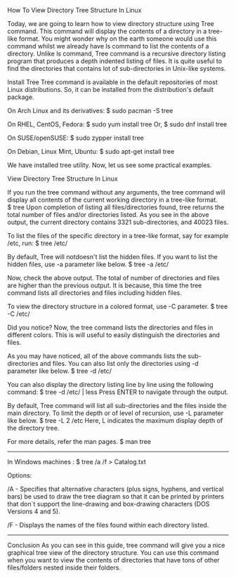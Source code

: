 How To View Directory Tree Structure In Linux

Today, we are going to learn how to view directory structure using Tree command. This command will display the contents of a directory in a tree-like format. You might wonder why on the earth someone would use this command whilst we already have ls command to list the contents of a directory. Unlike ls command, Tree command is a recursive directory listing program that produces a depth indented listing of files. It is quite useful to find the directories that contains lot of sub-directories in Unix-like systems.

Install Tree
Tree command is available in the default repositories of most Linux distributions. So, it can be installed from the distribution's default package.

On Arch Linux and its derivatives: $ sudo pacman -S tree

On RHEL, CentOS, Fedora: $ sudo yum install tree
Or, $ sudo dnf install tree

On SUSE/openSUSE: $ sudo zypper install tree

On Debian, Linux Mint, Ubuntu: $ sudo apt-get install tree

We have installed tree utility. Now, let us see some practical examples.

View Directory Tree Structure In Linux


If you run the tree command without any arguments, the tree command will display all contents of the current working directory in a tree-like format.  
$ tree
Upon completion of listing all files/directories found, tree returns the total number of files and/or directories listed. As you see in the above output, the current directory contains 3321 sub-directories, and 40023 files.


To list the files of the specific directory in a tree-like format, say for example /etc, run:
$ tree /etc/


By default, Tree will notdoesn't list the hidden files. If you want to list the hidden files, use -a parameter like below.
$ tree -a /etc/


Now, check the above output. The total of number of directories and files are higher than the previous output. It is because, this time the tree command lists all directories and files including hidden files.


 
To view the directory structure in a colored format, use -C parameter.
$ tree -C /etc/


Did you notice? Now, the tree command lists the directories and files in different colors. This is will useful to easily distinguish the directories and files.

 
As you may have noticed, all of the above commands lists the sub-directories and files. You can also list only the directories using -d parameter like below.
$ tree -d /etc/


You can also display the directory listing line by line using the following command:
$ tree -d /etc/ | less
Press ENTER to navigate through the output.

By default, Tree command will list all sub-directories and the files inside the main directory. To limit the depth or of level of recursion, use -L parameter like below.
$ tree -L 2 /etc
Here, L indicates the maximum display depth of the directory tree.

For more details, refer the man pages.
$ man tree


------------------------------------------------

In Windows machines : 
$ tree /a /f > Catalog.txt

Options:

/A - Specifies that alternative characters (plus signs, hyphens, and vertical bars) be used to draw the tree diagram so that it can be printed by printers that don`t support the line-drawing and box-drawing characters (DOS Versions 4 and 5).

/F - Displays the names of the files found within each directory listed.


--------------------------

Conclusion
As you can see in this guide, tree command will give you a nice graphical tree view of the directory structure. You can use this command when you want to view the contents of directories that have tons of other files/folders nested inside their folders.

